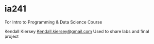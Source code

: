 # ia241
For Intro to Programming & Data Science Course

Kendall Kiersey
Kendall.kiersey@gmail.com
Used to share labs and final project
